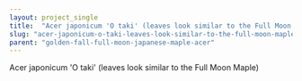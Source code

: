 ```yaml
---
layout: project_single
title:  "Acer japonicum 'O taki' (leaves look similar to the Full Moon Maple)"
slug: "acer-japonicum-o-taki-leaves-look-similar-to-the-full-moon-maple"
parent: "golden-fall-full-moon-japanese-maple-acer"
---
```

Acer japonicum 'O taki' (leaves look similar to the Full Moon Maple)
